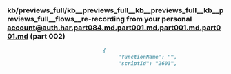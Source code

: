 ### kb/previews_full/kb__previews_full__kb__previews_full__kb__previews_full__flows__re-recording from your personal account@auth.har.part084.md.part001.md.part001.md.part001.md (part 002)

```md
                               {
                                    "functionName": "",
                                    "scriptId": "2603",
                     
```

```
